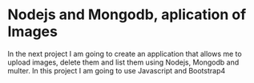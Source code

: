 # Nodejs and Mongodb, aplication of Images

In the next project I am going to create an application that allows me to upload images, delete them and list them using Nodejs, Mongodb and multer. In this project I am going to use Javascript and Bootstrap4

<img src="">
